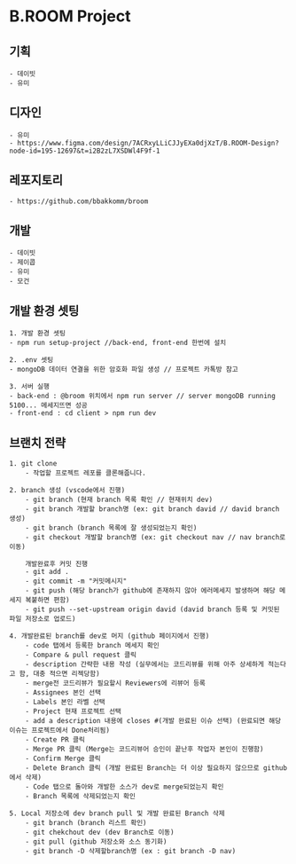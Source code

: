 # B.ROOM Project

## 기획

    - 데이빗
    - 유미

## 디자인

    - 유미
    - https://www.figma.com/design/7ACRxyLLiCJJyEXa0djXzT/B.ROOM-Design?node-id=195-12697&t=i2B2zL7XSDWl4F9f-1

## 레포지토리

    - https://github.com/bbakkomm/broom

## 개발

    - 데이빗
    - 제이콥
    - 유미
    - 모건

## 개발 환경 셋팅

    1. 개발 환경 셋팅
    - npm run setup-project //back-end, front-end 한번에 설치

    2. .env 셋팅
    - mongoDB 데이터 연결을 위한 암호화 파일 생성 // 프로젝트 카톡방 참고

    3. 서버 실행
    - back-end : @broom 위치에서 npm run server // server mongoDB running 5100... 메세지뜨면 성공
    - front-end : cd client > npm run dev

## 브랜치 전략

    1. git clone
        - 작업할 프로젝트 레포를 클론해줍니다.

    2. branch 생성 (vscode에서 진행)
        - git branch (현재 branch 목록 확인 // 현재위치 dev)
        - git branch 개발할 branch명 (ex: git branch david // david branch 생성)
        - git branch (branch 목록에 잘 생성되었는지 확인)
        - git checkout 개발할 branch명 (ex: git checkout nav // nav branch로 이동)

        개발완료후 커밋 진행
        - git add .
        - git commit -m "커밋메시지"
        - git push (해당 branch가 github에 존재하지 않아 에러메세지 발생하며 해당 메세지 복붙하면 편함)
        - git push --set-upstream origin david (david branch 등록 및 커밋된 파일 저장소로 업로드)

    4. 개발완료된 branch를 dev로 머지 (github 페이지에서 진행)
        - code 탭에서 등록한 branch 메세지 확인
        - Compare & pull request 클릭
        - description 간략한 내용 작성 (실무에서는 코드리뷰를 위해 아주 상세하게 적는다고 함, 대충 적으면 리젝당함)
        - merge전 코드리뷰가 필요할시 Reviewers에 리뷰어 등록
        - Assignees 본인 선택
        - Labels 본인 라벨 선택
        - Project 현재 프로젝트 선택
        - add a description 내용에 closes #(개발 완료된 이슈 선택) (완료되면 해당 이슈는 프로젝트에서 Done처리됨)
        - Create PR 클릭
        - Merge PR 클릭 (Merge는 코드리뷰어 승인이 끝난후 작업자 본인이 진행함)
        - Confirm Merge 클릭
        - Delete Branch 클릭 (개발 완료된 Branch는 더 이상 필요하지 않으므로 github에서 삭제)
        - Code 탭으로 돌아와 개발한 소스가 dev로 merge되었는지 확인
        - Branch 목록에 삭제되었는지 확인

    5. Local 저장소에 dev branch pull 및 개발 완료된 Branch 삭제
        - git branch (branch 리스트 확인)
        - git chekchout dev (dev Branch로 이동)
        - git pull (github 저장소와 소스 동기화)
        - git branch -D 삭제할branch명 (ex : git branch -D nav)
